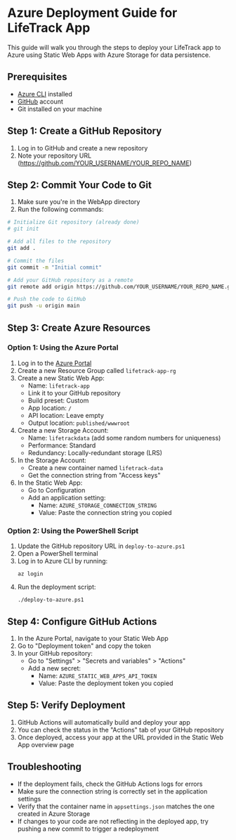 # Azure Deployment Guide for LifeTrack App

This guide will walk you through the steps to deploy your LifeTrack app to Azure using Static Web Apps with Azure Storage for data persistence.

## Prerequisites

- [Azure CLI](https://docs.microsoft.com/en-us/cli/azure/install-azure-cli) installed
- [GitHub](https://github.com/) account
- Git installed on your machine

## Step 1: Create a GitHub Repository

1. Log in to GitHub and create a new repository
2. Note your repository URL (https://github.com/YOUR_USERNAME/YOUR_REPO_NAME)

## Step 2: Commit Your Code to Git

1. Make sure you're in the WebApp directory
2. Run the following commands:

```bash
# Initialize Git repository (already done)
# git init

# Add all files to the repository
git add .

# Commit the files
git commit -m "Initial commit"

# Add your GitHub repository as a remote
git remote add origin https://github.com/YOUR_USERNAME/YOUR_REPO_NAME.git

# Push the code to GitHub
git push -u origin main
```

## Step 3: Create Azure Resources

### Option 1: Using the Azure Portal

1. Log in to the [Azure Portal](https://portal.azure.com)
2. Create a new Resource Group called `lifetrack-app-rg`
3. Create a new Static Web App:
   - Name: `lifetrack-app`
   - Link it to your GitHub repository
   - Build preset: Custom
   - App location: `/`
   - API location: Leave empty
   - Output location: `published/wwwroot`
4. Create a new Storage Account:
   - Name: `lifetrackdata` (add some random numbers for uniqueness)
   - Performance: Standard
   - Redundancy: Locally-redundant storage (LRS)
5. In the Storage Account:
   - Create a new container named `lifetrack-data`
   - Get the connection string from "Access keys"
6. In the Static Web App:
   - Go to Configuration
   - Add an application setting:
     - Name: `AZURE_STORAGE_CONNECTION_STRING`
     - Value: Paste the connection string you copied

### Option 2: Using the PowerShell Script

1. Update the GitHub repository URL in `deploy-to-azure.ps1`
2. Open a PowerShell terminal
3. Log in to Azure CLI by running:
   ```
   az login
   ```
4. Run the deployment script:
   ```
   ./deploy-to-azure.ps1
   ```

## Step 4: Configure GitHub Actions

1. In the Azure Portal, navigate to your Static Web App
2. Go to "Deployment token" and copy the token
3. In your GitHub repository:
   - Go to "Settings" > "Secrets and variables" > "Actions"
   - Add a new secret:
     - Name: `AZURE_STATIC_WEB_APPS_API_TOKEN`
     - Value: Paste the deployment token you copied

## Step 5: Verify Deployment

1. GitHub Actions will automatically build and deploy your app
2. You can check the status in the "Actions" tab of your GitHub repository
3. Once deployed, access your app at the URL provided in the Static Web App overview page

## Troubleshooting

- If the deployment fails, check the GitHub Actions logs for errors
- Make sure the connection string is correctly set in the application settings
- Verify that the container name in `appsettings.json` matches the one created in Azure Storage
- If changes to your code are not reflecting in the deployed app, try pushing a new commit to trigger a redeployment